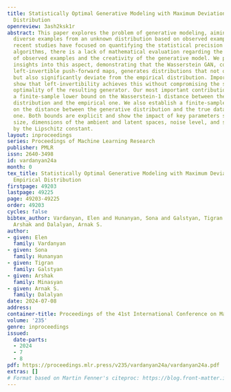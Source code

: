 ```yaml
---
title: Statistically Optimal Generative Modeling with Maximum Deviation from the Empirical
  Distribution
openreview: 3ash2ksk1r
abstract: This paper explores the problem of generative modeling, aiming to simulate
  diverse examples from an unknown distribution based on observed examples. While
  recent studies have focused on quantifying the statistical precision of popular
  algorithms, there is a lack of mathematical evaluation regarding the non-replication
  of observed examples and the creativity of the generative model. We present theoretical
  insights into this aspect, demonstrating that the Wasserstein GAN, constrained to
  left-invertible push-forward maps, generates distributions that not only avoid replication
  but also significantly deviate from the empirical distribution. Importantly, we
  show that left-invertibility achieves this without compromising the statistical
  optimality of the resulting generator. Our most important contribution provides
  a finite-sample lower bound on the Wasserstein-1 distance between the generative
  distribution and the empirical one. We also establish a finite-sample upper bound
  on the distance between the generative distribution and the true data-generating
  one. Both bounds are explicit and show the impact of key parameters such as sample
  size, dimensions of the ambient and latent spaces, noise level, and smoothness measured
  by the Lipschitz constant.
layout: inproceedings
series: Proceedings of Machine Learning Research
publisher: PMLR
issn: 2640-3498
id: vardanyan24a
month: 0
tex_title: Statistically Optimal Generative Modeling with Maximum Deviation from the
  Empirical Distribution
firstpage: 49203
lastpage: 49225
page: 49203-49225
order: 49203
cycles: false
bibtex_author: Vardanyan, Elen and Hunanyan, Sona and Galstyan, Tigran and Minasyan,
  Arshak and Dalalyan, Arnak S.
author:
- given: Elen
  family: Vardanyan
- given: Sona
  family: Hunanyan
- given: Tigran
  family: Galstyan
- given: Arshak
  family: Minasyan
- given: Arnak S.
  family: Dalalyan
date: 2024-07-08
address:
container-title: Proceedings of the 41st International Conference on Machine Learning
volume: '235'
genre: inproceedings
issued:
  date-parts:
  - 2024
  - 7
  - 8
pdf: https://proceedings.mlr.press/v235/vardanyan24a/vardanyan24a.pdf
extras: []
# Format based on Martin Fenner's citeproc: https://blog.front-matter.io/posts/citeproc-yaml-for-bibliographies/
---
```

